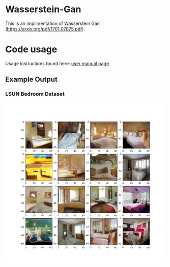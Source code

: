 # Wasserstein-Gan
This is an implimentation of Wasserstein Gan (https://arxiv.org/pdf/1701.07875.pdf).

# Code usage
Usage instructions found here: [user manual page](USAGE.md).

## Example Output
### LSUN Bedroom Dataset
![](output/bedroom_6.jpg)
